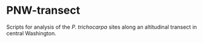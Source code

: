 # PNW-transect

Scripts for analysis of the _P. trichocarpa_ sites along an altitudinal transect in central Washington.
